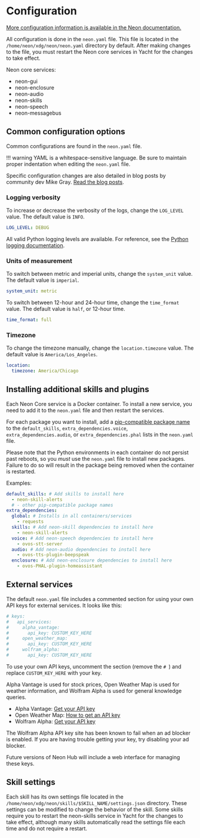 # Configuration

[More configuration information is available in the Neon documentation.](https://neongeckocom.github.io/neon-docs/quick_reference/configuration/)

All configuration is done in the `neon.yaml` file. This file is located in the `/home/neon/xdg/neon/neon.yaml` directory by default. After making changes to the file, you must restart the Neon core services in Yacht for the changes to take effect.

Neon core services:

- neon-gui
- neon-enclosure
- neon-audio
- neon-skills
- neon-speech
- neon-messagebus

## Common configuration options

Common configurations are found in the `neon.yaml` file.

!!! warning
    YAML is a whitespace-sensitive language. Be sure to maintain proper indentation when editing the `neon.yaml` file.

Specific configuration changes are also detailed in blog posts by community dev Mike Gray. [Read the blog posts](https://blog.graywind.org/tags/neon/).

### Logging verbosity

To increase or decrease the verbosity of the logs, change the `LOG_LEVEL` value. The default value is `INFO`.

```yaml
LOG_LEVEL: DEBUG
```

All valid Python logging levels are available. For reference, see the [Python logging documentation](https://docs.python.org/3/library/logging.html#logging-levels).

### Units of measurement

To switch between metric and imperial units, change the `system_unit` value. The default value is `imperial`.

```yaml
system_unit: metric
```

To switch between 12-hour and 24-hour time, change the `time_format` value. The default value is `half`, or 12-hour time.

```yaml
time_format: full
```

### Timezone

To change the timezone manually, change the `location.timezone` value. The default value is `America/Los_Angeles`.

```yaml
location:
  timezone: America/Chicago
```

## Installing additional skills and plugins

Each Neon Core service is a Docker container. To install a new service, you need to add it to the `neon.yaml` file and then restart the services.

For each package you want to install, add a [pip-compatible package name](https://pip.pypa.io/en/stable/reference/requirements-file-format/) to the `default_skills`, `extra_dependencies.voice`, `extra_dependencies.audio`, or `extra_dependencies.phal` lists in the `neon.yaml` file.

Please note that the Python environments in each container do not persist past reboots, so you _must_ use the `neon.yaml` file to install new packages. Failure to do so will result in the package being removed when the container is restarted.

Examples:

```yaml
default_skills: # Add skills to install here
  - neon-skill-alerts
  # - other pip-compatible package names
extra_dependencies:
  global: # Installs in all containers/services
    - requests
  skills: # Add neon-skill dependencies to install here
    - neon-skill-alerts
  voice: # Add neon-speech dependencies to install here
    - ovos-stt-server
  audio: # Add neon-audio dependencies to install here
    - ovos-tts-plugin-beepspeak
  enclosure: # Add neon-enclosure dependencies to install here
    - ovos-PHAL-plugin-homeassistant
```

## External services

The default `neon.yaml` file includes a commented section for using your own API keys for external services. It looks like this:

```yaml
# keys:
#   api_services:
#     alpha_vantage:
#       api_key: CUSTOM_KEY_HERE
#     open_weather_map:
#       api_key: CUSTOM_KEY_HERE
#     wolfram_alpha:
#       api_key: CUSTOM_KEY_HERE
```

To use your own API keys, uncomment the section (remove the `# `) and replace `CUSTOM_KEY_HERE` with your key.

Alpha Vantage is used for stock prices, Open Weather Map is used for weather information, and Wolfram Alpha is used for general knowledge queries.

- Alpha Vantage: [Get your API key](https://www.alphavantage.co/support/#api-key)
- Open Weather Map: [How to get an API key](https://home.openweathermap.org/appid)
- Wolfram Alpha: [Get your API key](https://products.wolframalpha.com/api/)

The Wolfram Alpha API key site has been known to fail when an ad blocker is enabled. If you are having trouble getting your key, try disabling your ad blocker.

Future versions of Neon Hub will include a web interface for managing these keys.

## Skill settings

Each skill has its own settings file located in the `/home/neon/xdg/neon/skills/$SKILL_NAME/settings.json` directory. These settings can be modified to change the behavior of the skill. Some skills require you to restart the neon-skills service in Yacht for the changes to take effect, although many skills automatically read the settings file each time and do not require a restart.

